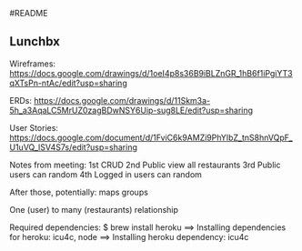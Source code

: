 #README

## Lunchbx

Wireframes:
https://docs.google.com/drawings/d/1oeI4p8s36B9iBLZnGR_1hB6f1iPgiYT3qXTsPn-ntAc/edit?usp=sharing

ERDs:
https://docs.google.com/drawings/d/11Skm3a-5h_a3AqaLC5MrUZ0zagBDwNSY6Uip-sug8LE/edit?usp=sharing

User Stories:
https://docs.google.com/document/d/1FviC6k9AMZi9PhYIbZ_tnS8hnVQpF_U1uVQ_lSV4S7s/edit?usp=sharing


Notes from meeting:
1st 	CRUD
2nd	Public view all restaurants
3rd	Public users can random
4th	Logged in users can random

After those, potentially:
maps
groups


One (user) to many (restaurants) relationship

Required dependencies:
$ brew install heroku
==> Installing dependencies for heroku: icu4c, node
==> Installing heroku dependency: icu4c
